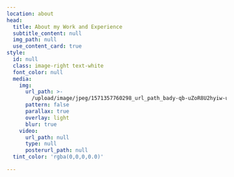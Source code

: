 ```yaml
---
location: about
head:
  title: About my Work and Experience
  subtitle_content: null
  img_path: null
  use_content_card: true
style:
  id: null
  class: image-right text-white
  font_color: null
  media:
    img:
      url_path: >-
        /upload/image/jpeg/1571357760298_url_path_bady-qb-uZoR8U2hyiw-unsplash-copy.jpg
      pattern: false
      parallax: true
      overlay: light
      blur: true
    video:
      url_path: null
      type: null
      posterurl_path: null
  tint_color: 'rgba(0,0,0,0.0)'

---
```


